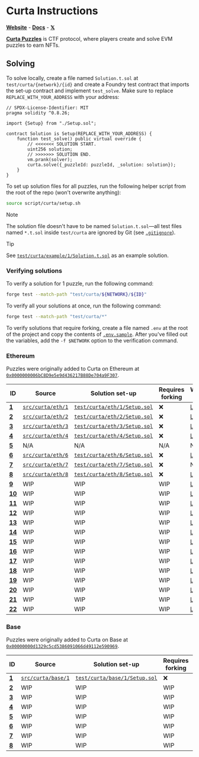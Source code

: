 # Curta Instructions

[**Website**](https://curta.wtf) - [**Docs**](https://curta.wtf/docs) - [**𝕏**](https://x.com/curta_ctf)

[**Curta Puzzles**](https://curta.wtf/docs/puzzles/overview) is CTF protocol, where players create and solve EVM puzzles to earn NFTs.

## Solving

To solve locally, create a file named `Solution.t.sol` at `test/curta/{network}/{id}` and create a Foundry test contract that imports the set-up contract and implement `test_solve`. Make sure to replace `REPLACE_WITH_YOUR_ADDRESS` with your address:

```solidity
// SPDX-License-Identifier: MIT
pragma solidity ^0.8.26;

import {Setup} from "./Setup.sol";

contract Solution is Setup(REPLACE_WITH_YOUR_ADDRESS) {
    function test_solve() public virtual override {
        // <<<<<<< SOLUTION START.
        uint256 solution;
        // >>>>>>> SOLUTION END.
        vm.prank(solver);
        curta.solve({_puzzleId: puzzleId, _solution: solution});
    }
}
```

To set up solution files for all puzzles, run the following helper script from the root of the repo (won't overwrite anything):

```sh
source script/curta/setup.sh
```

> [!NOTE]
> The solution file doesn't have to be named `Solution.t.sol`&mdash;all test files named `*.t.sol` inside `test/curta` are ignored by Git (see [`.gitignore`](../../.gitignore#L28-L29)).

> [!TIP]
> See [`test/curta/example/1/Solution.t.sol`](../../test/curta/example/1/Solution.t.sol) as an example solution.

### Verifying solutions

To verify a solution for 1 puzzle, run the following command:

```sh
forge test --match-path "test/curta/${NETWORK}/${ID}"
```

To verify all your solutions at once, run the following command:

```sh
forge test --match-path "test/curta/*"
```

To verify solutions that require forking, create a file named `.env` at the root of the project and copy the contents of [`.env.sample`](../../.env.sample). After you've filled out the variables, add the `-f $NETWORK` option to the verification command.

### Ethereum

Puzzles were originally added to Curta on Ethereum at [`0x0000000006bC8D9e5e9d436217B88De704a9F307`](https://etherscan.io/address/0x0000000006bC8D9e5e9d436217B88De704a9F307).

| ID                                        | Source                       | Solution set-up                                                  | Requires forking | Write-up                                                                                                          |
| ----------------------------------------- | ---------------------------- | ---------------------------------------------------------------- | ---------------- | ----------------------------------------------------------------------------------------------------------------- |
| [**1**](https://curta.wtf/puzzle/eth:1)   | [`src/curta/eth/1`](./eth/1) | [`test/curta/eth/1/Setup.sol`](../../test/curta/eth/1/Setup.sol) | ❌               | [Link](https://curta.wtf/puzzle/eth:1/write-up)                                                                   |
| [**2**](https://curta.wtf/puzzle/eth:2)   | [`src/curta/eth/2`](./eth/2) | [`test/curta/eth/2/Setup.sol`](../../test/curta/eth/2/Setup.sol) | ❌               | [Link](https://curta.wtf/puzzle/eth:2/write-up)                                                                   |
| [**3**](https://curta.wtf/puzzle/eth:3)   | [`src/curta/eth/3`](./eth/2) | [`test/curta/eth/3/Setup.sol`](../../test/curta/eth/3/Setup.sol) | ❌               | [Link](https://curta.wtf/puzzle/eth:3/write-up)                                                                   |
| [**4**](https://curta.wtf/puzzle/eth:4)   | [`src/curta/eth/4`](./eth/2) | [`test/curta/eth/4/Setup.sol`](../../test/curta/eth/4/Setup.sol) | ❌               | [Link](https://curta.wtf/puzzle/eth:4/write-up)                                                                   |
| [**5**](https://curta.wtf/puzzle/eth:5)   | N/A                          | N/A                                                              | N/A              | N/A                                                                                                               |
| [**6**](https://curta.wtf/puzzle/eth:6)   | [`src/curta/eth/6`](./eth/6) | [`test/curta/eth/6/Setup.sol`](../../test/curta/eth/6/Setup.sol) | ❌               | [Link](https://curta.wtf/puzzle/eth:6/write-up)                                                                   |
| [**7**](https://curta.wtf/puzzle/eth:7)   | [`src/curta/eth/7`](./eth/7) | [`test/curta/eth/7/Setup.sol`](../../test/curta/eth/7/Setup.sol) | ❌               | None                                                                                                              |
| [**8**](https://curta.wtf/puzzle/eth:8)   | [`src/curta/eth/8`](./eth/8) | [`test/curta/eth/8/Setup.sol`](../../test/curta/eth/8/Setup.sol) | ❌               | [Link](https://x.com/i/status/1651346013792227332)                                                                |
| [**9**](https://curta.wtf/puzzle/eth:9)   | WIP                          | WIP                                                              | WIP              | [Link](https://github.com/clabby/curta-puzzle/blob/8fbfb95db1f5fa90911246aa177b153e04dffba5/test/Challenge.t.sol) |
| [**10**](https://curta.wtf/puzzle/eth:10) | WIP                          | WIP                                                              | WIP              | [Link](https://x.com/i/status/1658930303019122688)                                                                |
| [**11**](https://curta.wtf/puzzle/eth:11) | WIP                          | WIP                                                              | WIP              | [Link](https://github.com/leonardoalt/baby_its_me/tree/ce6de115dda28ff5357f1dfa99f4e724a18b9b29/solution)         |
| [**12**](https://curta.wtf/puzzle/eth:12) | WIP                          | WIP                                                              | WIP              | [Link](https://x.com/i/status/1664026474813489153)                                                                |
| [**13**](https://curta.wtf/puzzle/eth:13) | WIP                          | WIP                                                              | WIP              | [Link](https://x.com/i/status/1678260264893026305)                                                                |
| [**14**](https://curta.wtf/puzzle/eth:14) | WIP                          | WIP                                                              | WIP              | [Link](https://x.com/i/status/1683203592344473601)                                                                |
| [**15**](https://curta.wtf/puzzle/eth:15) | WIP                          | WIP                                                              | WIP              | [Link](https://x.com/i/status/1688247687613743105)                                                                |
| [**16**](https://curta.wtf/puzzle/eth:16) | WIP                          | WIP                                                              | WIP              | [Link](https://x.com/i/status/1694746398326128777)                                                                |
| [**17**](https://curta.wtf/puzzle/eth:17) | WIP                          | WIP                                                              | WIP              | [Link](https://curta.wtf/puzzle/eth:17/write-up)                                                                  |
| [**18**](https://curta.wtf/puzzle/eth:18) | WIP                          | WIP                                                              | WIP              | [Link](https://x.com/i/status/1706029458275119205)                                                                |
| [**19**](https://curta.wtf/puzzle/eth:19) | WIP                          | WIP                                                              | WIP              | [Link](https://x.com/i/status/1727198251852636467)                                                                |
| [**20**](https://curta.wtf/puzzle/eth:20) | WIP                          | WIP                                                              | WIP              | [Link](https://x.com/i/status/1728482477965213760)                                                                |
| [**21**](https://curta.wtf/puzzle/eth:21) | WIP                          | WIP                                                              | WIP              | [Link](https://curta.wtf/puzzle/eth:21/write-up)                                                                  |
| [**22**](https://curta.wtf/puzzle/eth:22) | WIP                          | WIP                                                              | WIP              | [Link](https://curta.wtf/puzzle/eth:22/write-up)                                                                  |

### Base

Puzzles were originally added to Curta on Base at [`0x00000000d1329c5cd5386091066d49112e590969`](https://basescan.org/address/0x00000000d1329c5cd5386091066d49112e590969).

| ID                                       | Source                         | Solution set-up                                                    | Requires forking | Write-up                                         |
| ---------------------------------------- | ------------------------------ | ------------------------------------------------------------------ | ---------------- | ------------------------------------------------ |
| [**1**](https://curta.wtf/puzzle/base:1) | [`src/curta/base/1`](./base/1) | [`test/curta/base/1/Setup.sol`](../../test/curta/base/1/Setup.sol) | ❌               | [Link](https://curta.wtf/puzzle/base:1/write-up) |
| [**2**](https://curta.wtf/puzzle/base:2) | WIP                            | WIP                                                                | WIP              | [Link](https://curta.wtf/puzzle/base:2/write-up) |
| [**3**](https://curta.wtf/puzzle/base:3) | WIP                            | WIP                                                                | WIP              | [Link](https://curta.wtf/puzzle/base:3/write-up) |
| [**4**](https://curta.wtf/puzzle/base:4) | WIP                            | WIP                                                                | WIP              | [Link](https://curta.wtf/puzzle/base:4/write-up) |
| [**5**](https://curta.wtf/puzzle/base:5) | WIP                            | WIP                                                                | WIP              | None                                             |
| [**6**](https://curta.wtf/puzzle/base:6) | WIP                            | WIP                                                                | WIP              | None                                             |
| [**7**](https://curta.wtf/puzzle/base:7) | WIP                            | WIP                                                                | WIP              | [Link](https://curta.wtf/puzzle/base:7/write-up) |
| [**8**](https://curta.wtf/puzzle/base:8) | WIP                            | WIP                                                                | WIP              | None                                             |
